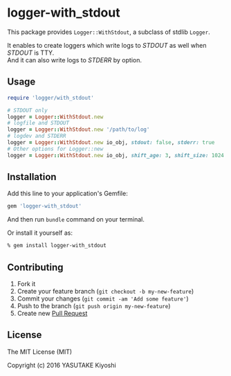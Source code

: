 # logger-with\_stdout

This package provides `Logger::WithStdout`, a subclass of stdlib `Logger`.

It enables to create loggers which write logs to _STDOUT_ as well when _STDOUT_
is TTY.  
And it can also write logs to _STDERR_ by option.

## Usage

```ruby
require 'logger/with_stdout'

# STDOUT only
logger = Logger::WithStdout.new
# logfile and STDOUT
logger = Logger::WithStdout.new '/path/to/log'
# logdev and STDERR
logger = Logger::WithStdout.new io_obj, stdout: false, stderr: true
# Other options for Logger::new
logger = Logger::WithStdout.new io_obj, shift_age: 3, shift_size: 1024 * 1024 * 8
```

## Installation

Add this line to your application's Gemfile:

```ruby
gem 'logger-with_stdout'
```

And then run `bundle` command on your terminal.

Or install it yourself as:

```sh
% gem install logger-with_stdout
```

## Contributing

1. Fork it
2. Create your feature branch (`git checkout -b my-new-feature`)
3. Commit your changes (`git commit -am 'Add some feature'`)
4. Push to the branch (`git push origin my-new-feature`)
5. Create new [Pull Request](../../pull/new/master)

## License

The MIT License (MIT)

Copyright (c) 2016 YASUTAKE Kiyoshi
